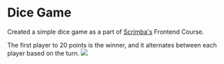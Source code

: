 # Dice Game
Created a simple dice game as a part of [Scrimba's](https://scrimba.com/) Frontend Course. 

The first player to 20 points is the winner, and it alternates between each player based on the turn.
<img src="https://media.giphy.com/media/Lkg3Bnuhbv4KA8kDhb/giphy.gif"><br>
